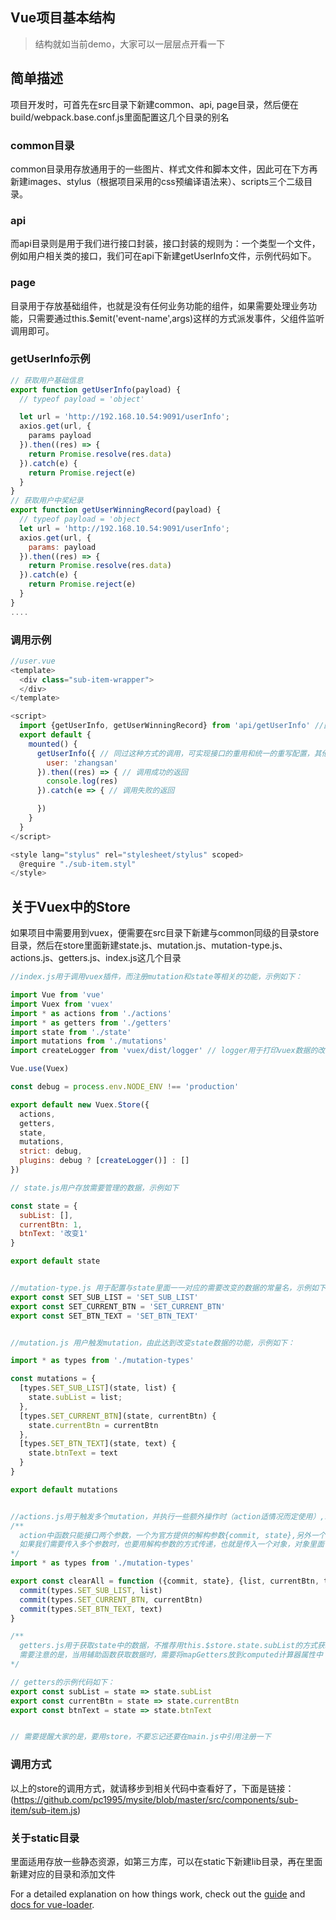 Vue项目基本结构
---------------------------------
> 结构就如当前demo，大家可以一层层点开看一下
## 简单描述

项目开发时，可首先在src目录下新建common、api, page目录，然后便在build/webpack.base.conf.js里面配置这几个目录的别名

### common目录

common目录用存放通用于的一些图片、样式文件和脚本文件，因此可在下方再新建images、stylus（根据项目采用的css预编译语法来）、scripts三个二级目录。

### api

而api目录则是用于我们进行接口封装，接口封装的规则为：一个类型一个文件，例如用户相关类的接口，我们可在api下新建getUserInfo文件，示例代码如下。

### page
目录用于存放基础组件，也就是没有任何业务功能的组件，如果需要处理业务功能，只需要通过this.$emit('event-name',args)这样的方式派发事件，父组件监听调用即可。

### getUserInfo示例

```js
// 获取用户基础信息
export function getUserInfo(payload) {
  // typeof payload = 'object'

  let url = 'http://192.168.10.54:9091/userInfo';
  axios.get(url, {
    params payload
  }).then((res) => {
    return Promise.resolve(res.data)
  }).catch(e) {
    return Promise.reject(e)
  }
}
// 获取用户中奖纪录
export function getUserWinningRecord(payload) {
  // typeof payload = 'object
  let url = 'http://192.168.10.54:9091/userInfo';
  axios.get(url, {
    params: payload
  }).then((res) => {
    return Promise.resolve(res.data)
  }).catch(e) {
    return Promise.reject(e)
  }
}
....
```

### 调用示例
```js
//user.vue
<template>
  <div class="sub-item-wrapper">
  </div>
</template>

<script>
  import {getUserInfo, getUserWinningRecord} from 'api/getUserInfo' //因为我们配置了别名，所以不再需要用相对路径去查找文件，因此可减少路径的报错和增加代码的规范
  export default {
    mounted() {
      getUserInfo({ // 同过这种方式的调用，可实现接口的重用和统一的重写配置，其他需要的地方用相同方式引用+调用即可
        user: 'zhangsan'
      }).then((res) => { // 调用成功的返回
        console.log(res)
      }).catch(e => { // 调用失败的返回

      })
    }
  }
</script>

<style lang="stylus" rel="stylesheet/stylus" scoped>
  @require "./sub-item.styl"
</style>
```

## 关于Vuex中的Store
如果项目中需要用到vuex，便需要在src目录下新建与common同级的目录store目录，然后在store里面新建state.js、mutation.js、mutation-type.js、actions.js、getters.js、index.js这几个目录

```js
//index.js用于调用vuex插件，而注册mutation和state等相关的功能，示例如下：

import Vue from 'vue'
import Vuex from 'vuex'
import * as actions from './actions'
import * as getters from './getters'
import state from './state'
import mutations from './mutations'
import createLogger from 'vuex/dist/logger' // logger用于打印vuex数据的改变日志

Vue.use(Vuex)

const debug = process.env.NODE_ENV !== 'production'

export default new Vuex.Store({
  actions,
  getters,
  state,
  mutations,
  strict: debug,
  plugins: debug ? [createLogger()] : []
})

// state.js用户存放需要管理的数据，示例如下

const state = {
  subList: [],
  currentBtn: 1,
  btnText: '改变1'
}

export default state


//mutation-type.js 用于配置与state里面一一对应的需要改变的数据的常量名，示例如下：
export const SET_SUB_LIST = 'SET_SUB_LIST'
export const SET_CURRENT_BTN = 'SET_CURRENT_BTN'
export const SET_BTN_TEXT = 'SET_BTN_TEXT'


//mutation.js 用户触发mutation，由此达到改变state数据的功能，示例如下：

import * as types from './mutation-types'

const mutations = {
  [types.SET_SUB_LIST](state, list) {
    state.subList = list;
  },
  [types.SET_CURRENT_BTN](state, currentBtn) {
    state.currentBtn = currentBtn
  },
  [types.SET_BTN_TEXT](state, text) {
    state.btnText = text
  }
}

export default mutations


//actions.js用于触发多个mutation，并执行一些额外操作时（action适情况而定使用）,示例如下
/**
  action中函数只能接口两个参数，一个为官方提供的解构参数{commit, state},另外一个是我们要传入的参数，注意:
  如果我们需要传入多个参数时，也要用解构参数的方式传递，也就是传入一个对象，对象里面包含我们的参数
*/
import * as types from './mutation-types'

export const clearAll = function ({commit, state}, {list, currentBtn, text}) {
  commit(types.SET_SUB_LIST, list)
  commit(types.SET_CURRENT_BTN, currentBtn)
  commit(types.SET_BTN_TEXT, text)
}

/**
  getters.js用于获取state中的数据，不推荐用this.$store.state.subList的方式获取，推荐使用辅助...mapGetters的方式获取，
  需要注意的是，当用辅助函数获取数据时，需要将mapGetters放到computed计算器属性中
*/

// getters的示例代码如下：
export const subList = state => state.subList
export const currentBtn = state => state.currentBtn
export const btnText = state => state.btnText


// 需要提醒大家的是，要用store，不要忘记还要在main.js中引用注册一下
```

### 调用方式
以上的store的调用方式，就请移步到相关代码中查看好了，下面是链接：
(https://github.com/pc1995/mysite/blob/master/src/components/sub-item/sub-item.js)

### 关于static目录
里面适用存放一些静态资源，如第三方库，可以在static下新建lib目录，再在里面新建对应的目录和添加文件



For a detailed explanation on how things work, check out the [guide](http://vuejs-templates.github.io/webpack/) and [docs for vue-loader](http://vuejs.github.io/vue-loader).
